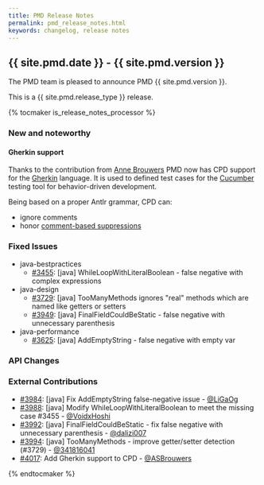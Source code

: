 ```yaml
---
title: PMD Release Notes
permalink: pmd_release_notes.html
keywords: changelog, release notes
---
```


<!-- NOTE: THESE RELEASE NOTES ARE THOSE FROM MASTER -->
<!-- They were copied to avoid merge conflicts when merging back master -->
<!-- the 7_0_0_release_notes.md is the page to be used when adding new 7.0.0 changes -->


## {{ site.pmd.date }} - {{ site.pmd.version }}

The PMD team is pleased to announce PMD {{ site.pmd.version }}.

This is a {{ site.pmd.release_type }} release.

{% tocmaker is_release_notes_processor %}

### New and noteworthy

#### Gherkin support
Thanks to the contribution from [Anne Brouwers](https://github.com/ASBrouwers) PMD now has CPD support
for the [Gherkin](https://cucumber.io/docs/gherkin/) language. It is used to defined test cases for the
[Cucumber](https://cucumber.io/) testing tool for behavior-driven development.

Being based on a proper Antlr grammar, CPD can:

* ignore comments
* honor [comment-based suppressions](pmd_userdocs_cpd.html#suppression)

### Fixed Issues
* java-bestpractices
    * [#3455](https://github.com/pmd/pmd/issues/3455): \[java] WhileLoopWithLiteralBoolean - false negative with complex expressions
* java-design
    * [#3729](https://github.com/pmd/pmd/issues/3729): \[java] TooManyMethods ignores "real" methods which are named like getters or setters
    * [#3949](https://github.com/pmd/pmd/issues/3949): \[java] FinalFieldCouldBeStatic - false negative with unnecessary parenthesis
* java-performance
    * [#3625](https://github.com/pmd/pmd/issues/3625): \[java] AddEmptyString - false negative with empty var

### API Changes

### External Contributions
* [#3984](https://github.com/pmd/pmd/pull/3984): \[java] Fix AddEmptyString false-negative issue - [@LiGaOg](https://github.com/LiGaOg)
* [#3988](https://github.com/pmd/pmd/pull/3988): \[java] Modify WhileLoopWithLiteralBoolean to meet the missing case #3455 - [@VoidxHoshi](https://github.com/VoidxHoshi)
* [#3992](https://github.com/pmd/pmd/pull/3992): \[java] FinalFieldCouldBeStatic - fix false negative with unnecessary parenthesis - [@dalizi007](https://github.com/dalizi007)
* [#3994](https://github.com/pmd/pmd/pull/3994): \[java] TooManyMethods - improve getter/setter detection (#3729) - [@341816041](https://github.com/341816041)
* [#4017](https://github.com/pmd/pmd/pull/4017): Add Gherkin support to CPD - [@ASBrouwers](https://github.com/ASBrouwers)

{% endtocmaker %}

